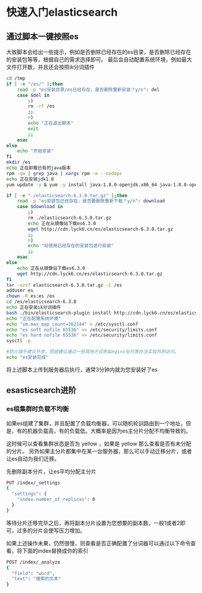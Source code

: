 # 快速入门elasticsearch
## 通过脚本一键按照es
大致脚本会给出一些提示，例如是否删除已经存在的es目录，是否删除已经存在的安装包等等，根据自己的需求选择即可。
最后会自动配置系统环境，例如最大文件打开数，并且还会按照ik分词插件
```bash
cd /tmp
if [ -e "/es/" ];then
	read -p "es安装目录/es已经存在，是否删除重新安装？y/n": del
	case $del in
		y)
		rm -rf /es
		;;
		n)
		echo "正在退出脚本"
		exit
		;;
	esac
else
	echo "开始安装"
fi
mkdir /es
echo 正在卸载已有的java版本
rpm -qa | grep java | xargs rpm -e --nodeps
echo 正在安装jdk1.8
yum update -y & yum -y install java-1.8.0-openjdk.x86_64 java-1.8.0-openjdk-devel.x86_64

if [ -e "./elasticsearch-6.3.0.tar.gz" ];then
	read -p "es安装包已经存在，是否要删除重新下载？y/n": download
	case $download in
		y)
		rm ./elasticsearch-6.3.0.tar.gz
		echo 正在从镜像站下载es6.3.0
		wget http://cdn.lyck6.cn/es/elasticsearch-6.3.0.tar.gz
		;;
		n)
		echo "将使用已经存在的安装包进行安装"
		;;
	esac
else
	echo 正在从镜像站下载es6.3.0
	wget http://cdn.lyck6.cn/es/elasticsearch-6.3.0.tar.gz
fi
tar -xzvf elasticsearch-6.3.0.tar.gz -C /es
adduser es
chown -R es:es /es
cd /es/elasticsearch-6.3.0
echo 正在安装ik分词插件
bash ./bin/elasticsearch-plugin install http://cdn.lyck6.cn/es/elasticsearch-analysis-ik-6.3.0.zip
echo "正在配置系统环境"
echo "vm.max_map_count=262144" > /etc/sysctl.conf
echo "es soft nofile 65536" >> /etc/security/limits.conf
echo "es hard nofile 65536" >> /etc/security/limits.conf
sysctl -p

#防火墙不建议开放，而是建议通过一些其他方式例如nginx反代等办法实现外网访问。
echo "es安装完成"
```
将上述脚本上传到服务器后执行，通常3分钟内就为您安装好了es

## esasticsearch进阶

### es组集群时负载不均衡

如果es组建了集群，并且配置了负载均衡器，可以随机轮训路由到一个地址，但是，有的机器负载高，有的负载低。大概率是因为es主分片分配不均衡导致的。

这时候可以查看集群状态是否为 yellow ，如果是 yellow 那么查看是否有未分配的分片。 另外如果主分片都集中在某一台服务器，那么可以手动迁移分片，或者让es自动为我们迁移。

先删除副本分片，让es平均分配主分片

```bash
PUT /index/_settings
{
  "settings": {
    "index.number_of_replicas": 0
  }
}
```
等待分片迁移完毕之后，再将副本分片设置为您想要的副本数，一般1或者2即可，过多的分片会使写压力增加。

如果上述操作未果，仍然很慢，则查看是否正确配置了分词器可以通过以下命令查看，将下面的index替换成你的索引
```bash
POST /index/_analyze
{
  "field": "word",
  "text": "搜索的文本"
}
```
